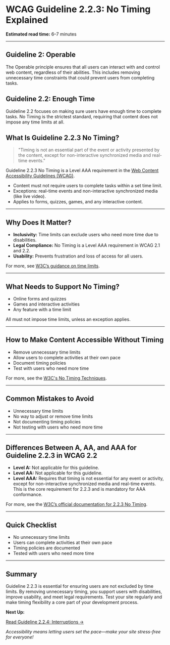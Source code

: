 <!--
title: 2.2.3 - No Timing
series: Making the Web Accessible for All
description: A practical guide to WCAG Guideline 2.2.3 (No Timing)—what it means, why it matters, and how to ensure content is accessible without time limits.
keywords: wcag 2.2.3, no timing, time limits, accessibility, web standards, digital inclusion
image: WCAG-Series-2-2-3.png
imageAlt: Blue text on yellow background saying, "Web Content Accessibiilty Guiedlines (WCAG) 2.2.3 Explained, No Timing"
status: published
date: 2025-07-03
-->

# **WCAG Guideline 2.2.3: No Timing Explained**

**Estimated read time:** 6–7 minutes

---

## **Guideline 2: Operable**

The Operable principle ensures that all users can interact with and control web content, regardless of their abilities. This includes removing unnecessary time constraints that could prevent users from completing tasks.

## **Guideline 2.2: Enough Time**

Guideline 2.2 focuses on making sure users have enough time to complete tasks. No Timing is the strictest standard, requiring that content does not impose any time limits at all.

## **What Is Guideline 2.2.3 No Timing?**

<!-- [Illustration: User interacting with content at their own pace] -->

> "Timing is not an essential part of the event or activity presented by the content, except for non-interactive synchronized media and real-time events."

Guideline 2.2.3 No Timing is a Level AAA requirement in the [Web Content Accessibility Guidelines (WCAG)](https://www.w3.org/WAI/WCAG22/quickref/#no-timing).

- Content must not require users to complete tasks within a set time limit.
- Exceptions: real-time events and non-interactive synchronized media (like live video).
- Applies to forms, quizzes, games, and any interactive content.

---

## **Why Does It Matter?**

<!-- [Infographic: User with a clock, relaxed pace, and settings gear] -->

- **Inclusivity:** Time limits can exclude users who need more time due to disabilities.
- **Legal Compliance:** No Timing is a Level AAA requirement in WCAG 2.1 and 2.2.
- **Usability:** Prevents frustration and loss of access for all users.

For more, see [W3C’s guidance on time limits](https://www.w3.org/WAI/WCAG22/Understanding/no-timing.html).

---

## **What Needs to Support No Timing?**

<!-- [Grid: Forms, quizzes, games, all with no time limit icons] -->

- Online forms and quizzes
- Games and interactive activities
- Any feature with a time limit

All must not impose time limits, unless an exception applies.

---

## **How to Make Content Accessible Without Timing**

<!-- [Side-by-side code snippets: No time limit, relaxed pace]
[Example: Settings panel for timing] -->

- Remove unnecessary time limits
- Allow users to complete activities at their own pace
- Document timing policies
- Test with users who need more time

For more, see the [W3C's No Timing Techniques](https://www.w3.org/WAI/WCAG22/Techniques/general/G198).

---

## **Common Mistakes to Avoid**

<!-- [Do/Don't graphic: Left side with no time limit, right side with strict time limit] -->

- Unnecessary time limits
- No way to adjust or remove time limits
- Not documenting timing policies
- Not testing with users who need more time

---

## **Differences Between A, AA, and AAA for Guideline 2.2.3 in WCAG 2.2**

<!-- [Infographic: Three columns labeled A, AA, AAA with example requirements for each] -->

- **Level A:** Not applicable for this guideline.
- **Level AA:** Not applicable for this guideline.
- **Level AAA:** Requires that timing is not essential for any event or activity, except for non-interactive synchronized media and real-time events. This is the core requirement for 2.2.3 and is mandatory for AAA conformance.

For more, see the [W3C’s official documentation for 2.2.3 No Timing](https://www.w3.org/WAI/WCAG22/Understanding/no-timing.html).

---

## **Quick Checklist**

<!-- [Checklist graphic: Icons for each item (no time limit, settings, etc.)] -->

- No unnecessary time limits
- Users can complete activities at their own pace
- Timing policies are documented
- Tested with users who need more time

---

## **Summary**

<!-- [Illustration: User enjoying content at their own pace] -->

Guideline 2.2.3 is essential for ensuring users are not excluded by time limits. By removing unnecessary timing, you support users with disabilities, improve usability, and meet legal requirements. Test your site regularly and make timing flexibility a core part of your development process.

**Next Up:**

[Read Guideline 2.2.4: Interruptions →](WCAG-Guideline-2-2-4-Interruptions-Explained)

*Accessibility means letting users set the pace—make your site stress-free for everyone!*
